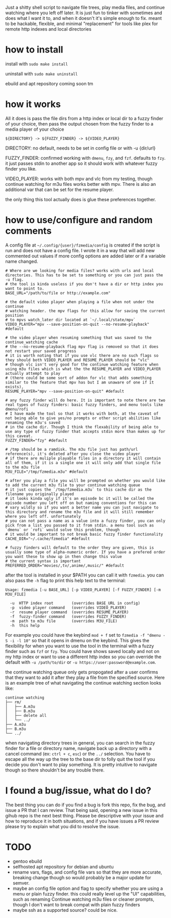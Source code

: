Just a shitty shell script to navigate file trees, play media files, and continue watching where you left off later. It is just fun to tinker with sometimes and does what I want it to, and when it doesn't it's simple enough to fix. meant to be hackable, flexible, and minimal "replacement" for tools like plex for remote http indexes and local directories

# how to install

install with `sudo make install`

uninstall with `sudo make uninstall`

ebuild and apt repository coming soon tm

# how it works

All it does is pass the file dirs from a http index or local dir to a fuzzy finder of your choice, then pass the output chosen from the fuzzy finder to a media player of your choice

`${DIRECTORY} -> ${FUZZY_FINDER} -> ${VIDEO_PLAYER}`

DIRECTORY: no default, needs to be set in config file or with -u {dir/url}

FUZZY_FINDER: confirmed working with `dmenu`, `fzy`, and `fzf`. defaults to `fzy`. it just passes stdin to another app so it should work with whatever fuzzy finder you like.

VIDEO_PLAYER: works with both mpv and vlc from my testing, though continue watching for m3u files works better with mpv. There is also an additional var that can be set for the resume player.

the only thing this tool actually does is glue these preferences together.

# how to use/configure and random comments

A config file at `~/.config/{user}/fzmedia/config` is created if the script is run and does not have a config file. I wrote it in a way that will add new commented out values if more config options are added later or if a variable name changed.

```
# Where are we looking for media files? works with urls and local directories. This has to be set to something or you can just pass the -u flag.
# the tool is kinda useless if you don't have a dir or http index you want to point to. 
BASE_URL="/path/to/file or http://example.com"

# the default video player when playing a file when not under the continue
# watching header. the mpv flags for this allow for saving the current position
# to mpvs watch_later dir located at `~/.local/state/mpv`
VIDEO_PLAYER="mpv --save-position-on-quit --no-resume-playback" #default

# the video player when resuming something that was saved to the continue_watching cache
# the --no-resume-playback flag mpv flag is removed so that it does not restart your saved progress
# it is worth noting that if you use vlc there are no such flags so they should both VIDEO_PLAYER and RESUME_PLAYER should be "vlc"
# though vlc isn't very good for the continue watching feature when using m3u files which is what the the RESUME_PLAYER and VIDEO_PLAYER actually attempt to play
# (there could be some sort of addon for vlc that adds something similar to the feature that mpv has but I am unaware of one if it exists), 
RESUME_PLAYER="mpv --save-position-on-quit" #default

# any fuzzy finder will do here. It is important to note there are two real types of fuzzy finders: basic fuzzy finders, and menu tools like dmenu/rofi
# I have made the tool so that it works with both, at the caveat of not being able to give yes/no prompts or other script abilities like renaming the m3u's saved
# in the cache dir. Though I think the flexability of being able to use any type of fuzzy finder that accepts stdin more than makes up for this caveat.
FUZZY_FINDER="fzy" #default

# /tmp should be a ramdisk. The m3u file just has path/url reference(s), it's deleted after you close the video player
# if there are muliple playable files in a directory it will contain all of them, if it is a single one it will only add that single file to the m3u file
M3U_FILE="/tmp/fzmedia.m3u" #default

# after you play a file you will be prompted on whether you would like to add the current m3u file to your continue watching queue
# it just copies the `/tmp/fzmedia.m3u` to this cache dir as the filename you originally played
# it looks kinda ugly if it's an episode bc it will be called the episode number you left off on but naming conventions for this can
# vary wildly so if you want a better name you can just navigate to this directory and rename the m3u file and it will still remember where you left off. unfortunately
# you can not pass a name as a value into a fuzzy finder, you can only pick from a list you passed to it from stdin. a menu tool such as `dmenu` or `rofi` would solve this problem, though
# it would be important to not break basic fuzzy finder functionality
CACHE_DIR="~/.cache/fzmedia" #default

# fuzzy finders will default to the order they are given, this is usually some type of alpha-numeric order. If you have a prefered order you want these to show up in then change this value
# the current syntax is important
PREFERRED_ORDER="movies/,tv/,anime/,music/" #default
```

after the tool is installed in your $PATH you can call it with `fzmedia`. you can also pass the `-h` flag to print this help text to the terminal:

```
Usage: fzmedia [-u BASE_URL] [-p VIDEO_PLAYER] [-f FUZZY_FINDER] [-m M3U_FILE]

  -u  HTTP index root        (overrides BASE_URL in config)
  -p  video player command   (overrides VIDEO_PLAYER)
  -r  resume player command  (overrides RESUME_PLAYER)
  -f  fuzzy-finder command   (overrides FUZZY_FINDER)
  -m  path to m3u file       (overrides M3U_FILE)
  -h  this help
```

For example you could have the keybind `mod + f` set to `fzmedia -f "dmenu -S -i -l 10"` so that it opens in dmenu on the keybind. This gives the flexibility for when you want to use the tool in the terminal with a fuzzy finder such as `fzf` or `fzy`. You could have shows saved locally and not on my http index or want to use a different http index so you can override the default with `-u /path/to/dir` or `-u https://user:password@example.com`.

the continue watching queue only gets propogated after a user confirms that they want to add it after they play a file from the specified source. Here is an example tree of what navigating the continue watching section looks like:
```
continue watching
├── rm/
│   ├── A.m3u
│   ├── B.m3u
│   ├── delete all
│   └── ../
├── A.m3u
├── B.m3u
└── ../
```

when navigating directory trees in general, you can search in the fuzzy finder for a file or directory name, navigate back up a directory with a cancel command (ex: `ctrl + c`, `esc`) or the `../` selection. You have to escape all the way up the tree to the base dir to folly quit the tool if you decide you don't want to play something. It is pretty intuitive to navigate though so there shouldn't be any trouble there.

# I found a bug/issue, what do I do?

The best thing you can do if you find a bug is fork this repo, fix the bug, and issue a PR that I can review. That being said, opening a new issue in this gihub repo is the next best thing. Please be descriptive with your issue and how to reproduce it in both situations, and if you have issues a PR review please try to explain what you did to resolve the issue.

# TODO
- gentoo ebuild
- selfhosted apt repository for debian and ubuntu
- rename vars, flags, and config file vars so that they are more accurate, breaking change though so would probably be a major update for semver.
- maybe an config file option and flag to specify whether you are using a menu or plain fuzzy finder. this could really level up the "UI" capabilities, such as renaming Continue watching m3u files or cleaner prompts, though I don't want to break compat with plain fuzzy finders
- maybe ssh as a supported source? could be nice.
